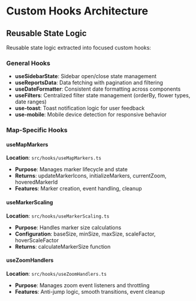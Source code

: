 # Custom Hooks Architecture

## Reusable State Logic
Reusable state logic extracted into focused custom hooks:

### General Hooks
- **useSidebarState**: Sidebar open/close state management
- **useReportsData**: Data fetching with pagination and filtering
- **useDateFormatter**: Consistent date formatting across components
- **useFilters**: Centralized filter state management (orderBy, flower types, date ranges)
- **use-toast**: Toast notification logic for user feedback
- **use-mobile**: Mobile device detection for responsive behavior

### Map-Specific Hooks

#### useMapMarkers
**Location**: `src/hooks/useMapMarkers.ts`
- **Purpose**: Manages marker lifecycle and state
- **Returns**: updateMarkerIcons, initializeMarkers, currentZoom, hoveredMarkerId
- **Features**: Marker creation, event handling, cleanup

#### useMarkerScaling  
**Location**: `src/hooks/useMarkerScaling.ts`
- **Purpose**: Handles marker size calculations
- **Configuration**: baseSize, minSize, maxSize, scaleFactor, hoverScaleFactor
- **Returns**: calculateMarkerSize function

#### useZoomHandlers
**Location**: `src/hooks/useZoomHandlers.ts`
- **Purpose**: Manages zoom event listeners and throttling
- **Features**: Anti-jump logic, smooth transitions, event cleanup 